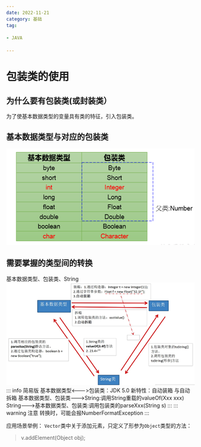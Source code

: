 ```yaml
---
date: 2022-11-21
category: 基础
tag:

- JAVA

---
```

# 包装类的使用
## 为什么要有包装类(或封装类）
为了使基本数据类型的变量具有类的特征，引入包装类。

## 基本数据类型与对应的包装类
![img.png](../../images/wrapper1.png)
## 需要掌握的类型间的转换
基本数据类型、包装类、String  
![img.png](../../images/wrapper2.png)
::: info 简易版
基本数据类型<--->包装类：JDK 5.0 新特性：自动装箱 与自动拆箱
基本数据类型、包装类--->String:调用String重载的valueOf(Xxx xxx)
String--->基本数据类型、包装类:调用包装类的parseXxx(String s)
:::
::: warning 注意
转换时，可能会报NumberFormatException
:::

应用场景举例：
`Vector`类中关于添加元素，只定义了形参为`Object`类型的方法：
> v.addElement(Object obj);   


